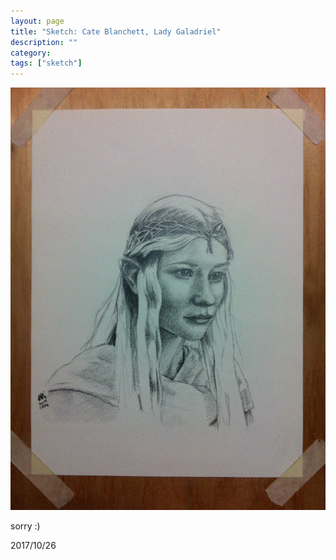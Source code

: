 ```yaml
---
layout: page
title: "Sketch: Cate Blanchett, Lady Galadriel"
description: ""
category:
tags: ["sketch"]
---
```


![Cate Blanchett, Lady Galadriel](/assets/images/pencil-sketch-0109.jpg)

sorry :)

2017/10/26
